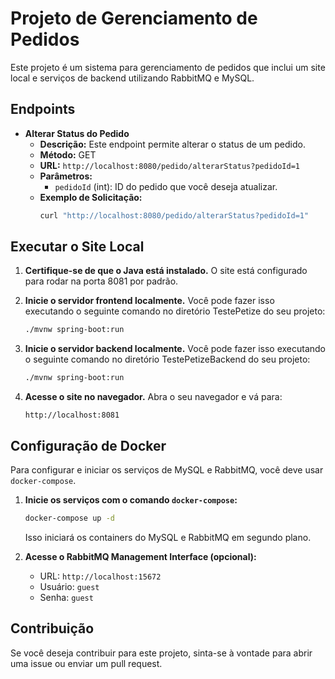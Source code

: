 # Projeto de Gerenciamento de Pedidos

Este projeto é um sistema para gerenciamento de pedidos que inclui um site local e serviços de backend utilizando RabbitMQ e MySQL. 

## Endpoints

- **Alterar Status do Pedido**
  - **Descrição:** Este endpoint permite alterar o status de um pedido.
  - **Método:** GET
  - **URL:** `http://localhost:8080/pedido/alterarStatus?pedidoId=1`
  - **Parâmetros:**
    - `pedidoId` (int): ID do pedido que você deseja atualizar.
  - **Exemplo de Solicitação:**
    ```bash
    curl "http://localhost:8080/pedido/alterarStatus?pedidoId=1"
    ```

## Executar o Site Local

1. **Certifique-se de que o Java está instalado.** O site está configurado para rodar na porta 8081 por padrão.

2. **Inicie o servidor frontend localmente.** Você pode fazer isso executando o seguinte comando no diretório TestePetize do seu projeto:
    ```bash
    ./mvnw spring-boot:run
    ```

3. **Inicie o servidor backend localmente.** Você pode fazer isso executando o seguinte comando no diretório TestePetizeBackend do seu projeto:
    ```bash
    ./mvnw spring-boot:run
    ```

4. **Acesse o site no navegador.** Abra o seu navegador e vá para:
    ```
    http://localhost:8081
    ```

## Configuração de Docker

Para configurar e iniciar os serviços de MySQL e RabbitMQ, você deve usar `docker-compose`.

1. **Inicie os serviços com o comando `docker-compose`:**

    ```bash
    docker-compose up -d
    ```

    Isso iniciará os containers do MySQL e RabbitMQ em segundo plano.

2. **Acesse o RabbitMQ Management Interface (opcional):** 
   - URL: `http://localhost:15672`
   - Usuário: `guest`
   - Senha: `guest`

## Contribuição

Se você deseja contribuir para este projeto, sinta-se à vontade para abrir uma issue ou enviar um pull request.


